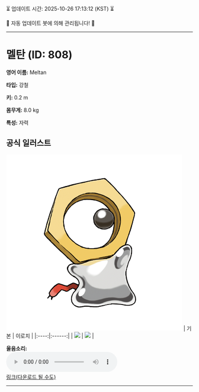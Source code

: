 
⏳ 업데이트 시간: 2025-10-26 17:13:12 (KST) ⏳

🤖 자동 업데이트 봇에 의해 관리됩니다! 🤖

---

# 멜탄 (ID: 808)
**영어 이름:** Meltan

**타입:** 강철

**키:** 0.2 m

**몸무게:** 8.0 kg

**특성:** 자력

## 공식 일러스트
![](https://raw.githubusercontent.com/PokeAPI/sprites/master/sprites/pokemon/other/official-artwork/808.png)
| 기본 | 이로치 |
|:----:|:------:|
| <img src="http://play.pokemonshowdown.com/sprites/ani/meltan.gif" width="200"> | <img src="http://play.pokemonshowdown.com/sprites/ani-shiny/meltan.gif" width="200"> |

**울음소리:**<br><audio controls src="https://raw.githubusercontent.com/PokeAPI/cries/main/cries/pokemon/latest/808.ogg"></audio><br> [링크(다운로드 될 수도)](https://raw.githubusercontent.com/PokeAPI/cries/main/cries/pokemon/latest/808.ogg)


---
